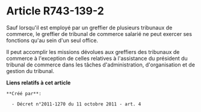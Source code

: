 # Article R743-139-2

Sauf lorsqu'il est employé par un greffier de plusieurs tribunaux de commerce, le greffier de tribunal de commerce salarié ne
peut exercer ses fonctions qu'au sein d'un seul office.

Il peut accomplir les missions dévolues aux greffiers des tribunaux de commerce à l'exception de celles relatives à
l'assistance du président du tribunal de commerce dans les tâches d'administration, d'organisation et de gestion du tribunal.

**Liens relatifs à cet article**

	**Créé par**:

	  - Décret n°2011-1270 du 11 octobre 2011 - art. 4

